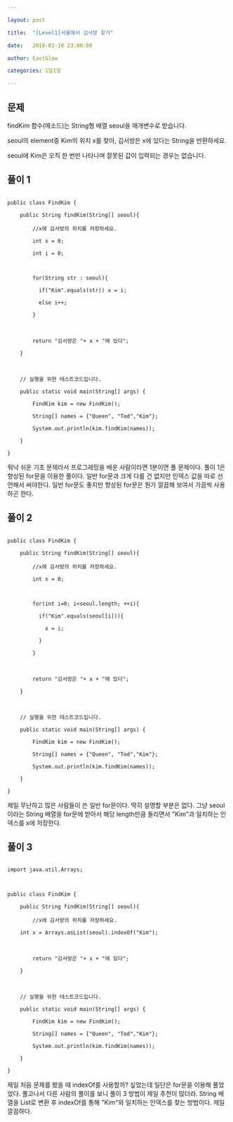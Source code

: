 ---
layout: post
title:  "[Level1]서울에서 김서방 찾기"
date:   2018-03-10 23:00:00
author: EastGlow
categories: 1일1알
---
## 문제

findKim 함수(메소드)는 String형 배열 seoul을 매개변수로 받습니다.

seoul의 element중 Kim의 위치 x를 찾아, 김서방은 x에 있다는 String을 반환하세요.
seoul에 Kim은 오직 한 번만 나타나며 잘못된 값이 입력되는 경우는 없습니다.


## 풀이 1
~~~
public class FindKim {
	public String findKim(String[] seoul){
		//x에 김서방의 위치를 저장하세요.
		int x = 0;
		int i = 0;
    
        for(String str : seoul){
          if("Kim".equals(str)) x = i;
          else i++;
        }   
		
		return "김서방은 "+ x + "에 있다";
	}
	
	// 실행을 위한 테스트코드입니다.
	public static void main(String[] args) {
		FindKim kim = new FindKim();
		String[] names = {"Queen", "Tod","Kim"};
		System.out.println(kim.findKim(names));
	}
}
~~~
워낙 쉬운 기초 문제라서 프로그래밍을 배운 사람이라면 1분이면 풀 문제이다. 풀이 1은 향상된 for문을 이용한 풀이다. 일반 for문과 크게 다를 건 없지만 인덱스 값을 따로 선언해서 써야한다. 일반 for문도 좋지만 향상된 for문은 뭔가 깔끔해 보여서 가끔씩 사용하곤 한다.

## 풀이 2
~~~
public class FindKim {
	public String findKim(String[] seoul){
		//x에 김서방의 위치를 저장하세요.
		int x = 0;
    
        for(int i=0; i<seoul.length; ++i){
          if("Kim".equals(seoul[i])){
            x = i;
          }
        }   
    
		return "김서방은 "+ x + "에 있다";
	}
	
	// 실행을 위한 테스트코드입니다.
	public static void main(String[] args) {
		FindKim kim = new FindKim();
		String[] names = {"Queen", "Tod","Kim"};
		System.out.println(kim.findKim(names));
	}
}
~~~
제일 무난하고 많은 사람들이 쓴 일반 for문이다. 딱히 설명할 부분은 없다. 그냥 seoul이라는 String 배열을 for문에 받아서 해당 length만큼 돌리면서 "Kim"과 일치하는 인덱스를 x에 저장한다.

## 풀이 3
~~~
import java.util.Arrays;

public class FindKim {
	public String findKim(String[] seoul){
		//x에 김서방의 위치를 저장하세요.
    int x = Arrays.asList(seoul).indexOf("Kim");
    
		return "김서방은 "+ x + "에 있다";
	}
	
	// 실행을 위한 테스트코드입니다.
	public static void main(String[] args) {
		FindKim kim = new FindKim();
		String[] names = {"Queen", "Tod","Kim"};
		System.out.println(kim.findKim(names));
	}
}
~~~
제일 처음 문제를 봤을 때 indexOf를 사용할까? 싶었는데 일단은 for문을 이용해 풀었었다. 풀고나서 다른 사람의 풀이를 보니 풀이 3 방법이 제일 추천이 많더라. String 배열을 List로 변환 후 indexOf를 통해 "Kim"와 일치하는 인덱스를 찾는 방법이다. 제일 깔끔하다.
